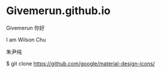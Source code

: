 # Givemerun.github.io
Givemerun
你好



I am Wilson Chu 

朱尹纯

$ git clone https://github.com/google/material-design-icons/
